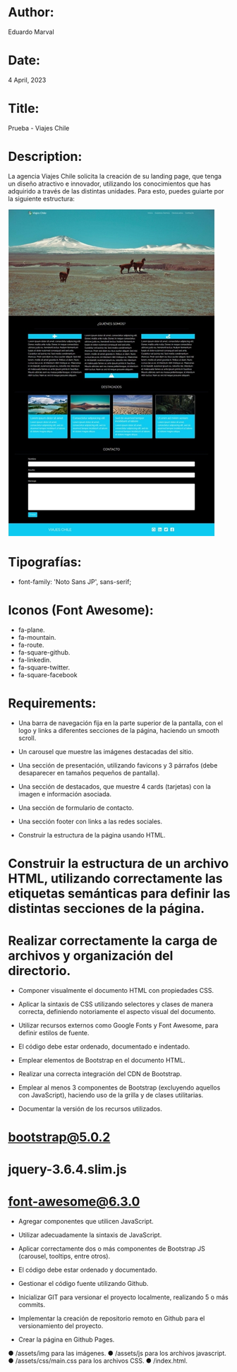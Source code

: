 # Author: 
Eduardo Marval

# Date: 
4 April, 2023

# Title: 
Prueba - Viajes Chile

# Description:
La agencia Viajes Chile solicita la creación de su landing page, que tenga un diseño atractivo
e innovador, utilizando los conocimientos que has adquirido a través de las distintas
unidades. Para esto, puedes guiarte por la siguiente estructura:

![Maqueta](./assets/img/maqueta.jpeg)

# Tipografías:
- font-family: 'Noto Sans JP', sans-serif;


# Iconos (Font Awesome):
- fa-plane.
- fa-mountain.
- fa-route.
- fa-square-github.
- fa-linkedin.
- fa-square-twitter.
- fa-square-facebook

# Requirements:

- Una barra de navegación fija en la parte superior de la pantalla, con el logo y links a
diferentes secciones de la página, haciendo un smooth scroll.

- Un carousel que muestre las imágenes destacadas del sitio.

- Una sección de presentación, utilizando favicons y 3 párrafos (debe desaparecer en tamaños pequeños de pantalla).

- Una sección de destacados, que muestre 4 cards (tarjetas) con la imagen e información asociada.

- Una sección de formulario de contacto.

- Una sección footer con links a las redes sociales.

- Construir la estructura de la página usando HTML.

# Construir la estructura de un archivo HTML, utilizando correctamente las etiquetas semánticas para definir las distintas secciones de la página.

# Realizar correctamente la carga de archivos y organización del directorio.

- Componer visualmente el documento HTML con propiedades CSS.

- Aplicar la sintaxis de CSS utilizando selectores y clases de manera correcta,
definiendo notoriamente el aspecto visual del documento.

- Utilizar recursos externos como Google Fonts y Font Awesome, para definir
estilos de fuente.

- El código debe estar ordenado, documentado e indentado.

- Emplear elementos de Bootstrap en el documento HTML.

- Realizar una correcta integración del CDN de Bootstrap.

- Emplear al menos 3 componentes de Bootstrap (excluyendo aquellos con
JavaScript), haciendo uso de la grilla y de clases utilitarias.

- Documentar la versión de los recursos utilizados.

# bootstrap@5.0.2
# jquery-3.6.4.slim.js
# font-awesome@6.3.0

- Agregar componentes que utilicen JavaScript.

- Utilizar adecuadamente la sintaxis de JavaScript.

- Aplicar correctamente dos o más componentes de Bootstrap JS (carousel,
tooltips, entre otros).

- El código debe estar ordenado y documentado.

- Gestionar el código fuente utilizando Github.

- Inicializar GIT para versionar el proyecto localmente, realizando 5 o más
commits.

- Implementar la creación de repositorio remoto en Github para el
versionamiento del proyecto.

- Crear la página en Github Pages.

● /assets/img para las imágenes.
● /assets/js para los archivos javascript.
● /assets/css/main.css para los archivos CSS.
● /index.html.
